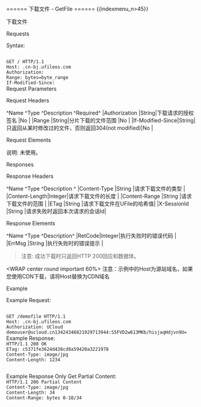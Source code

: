 ====== 下载文件 - GetFile ======
{{indexmenu_n>45}}

下载文件

Requests

Syntax:

<code>
GET /<file_name> HTTP/1.1
Host: <bucket_name>.cn-bj.ufileos.com
Authorization: <token> 
Range: bytes=byte_range
If-Modified-Since: <timestamp>
</code>
Request Parameters

Request Headers

^Name             ^Type  ^Description                       ^Required^
|Authorization    |String|下载请求的授权签名                         |No      |
|Range            |String|分片下载的文件范围                         |No      |
|If-Modified-Since|String|只返回从某时修改过的文件，否则返回304(not modified)|No      |

Request Elements

说明: 未使用。

Responses

Response Headers

^Name          ^Type   ^Description     ^
|Content-Type  |String |请求下载文件的类型       |
|Content-Length|Integer|请求下载文件的长度       |
|Content-Range |String |请求下载文件的范围       |
|ETag          |String |请求下载文件在UFile的哈希值|
|X-SessionId   |String |请求失败时返回本次请求的会话Id|

Response Elements

^Name   ^Type   ^Description^
|RetCode|Integer|执行失败时的错误代码 |
|ErrMsg |String |执行失败时的错误提示 |

> 注意: 成功下载时只返回HTTP 200回应和数据体。


<WRAP center round important 60%>
注意：示例中的Host为源站域名，如果您使用CDN下载，请将Host替换为CDN域名
</WRAP>


Example

Example Request:

<code>
GET /demofile HTTP/1.1
Host: <bucket_name>.cn-bj.ufileos.com
Authorization: UCloud demouser@ucloud.cn13424346821929713944:S5FVD2w613MKb/hisjaqHdjvn9U=
</code>
Example Response:

<code>
HTTP/1.1 200 OK
ETag: c5371fe3624d438cd8a59420a3221978
Content-Type: image/jpg
Content-Length: 1234

<data>
</code>
Example Response Only Get Partial Content:

<code>
HTTP/1.1 206 Partial Content
Content-Type: image/jpg
Content-Length: 34
Content-Range: bytes 0-10/34

<data>
</code>

